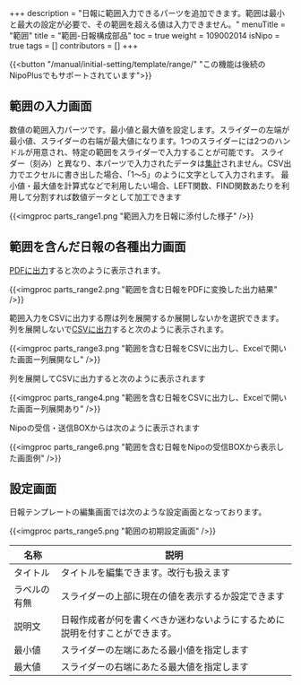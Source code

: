 +++
description = "日報に範囲入力できるパーツを追加できます。範囲は最小と最大の設定が必要で、その範囲を超える値は入力できません。"
menuTitle = "範囲"
title = "範囲-日報構成部品"
toc = true
weight = 109002014
isNipo = true
tags = []
contributors = []
+++

{{<button "/manual/initial-setting/template/range/" "この機能は後続のNipoPlusでもサポートされています">}}

## 範囲の入力画面

数値の範囲入力パーツです。最小値と最大値を設定します。スライダーの左端が最小値、スライダーの右端が最大値になります。1つのスライダーには2つのハンドルが用意され、特定の範囲をスライダーで入力することが可能です。
スライダー（刻み）と異なり、本パーツで入力されたデータは[集計](/old/manual/analytics/)されません。CSV出力でエクセルに書き出した場合、「1〜5」のように文字として入力されます。
最小値・最大値を計算式などで利用したい場合、LEFT関数、FIND関数あたりを利用して分割すれば数値データとして加工できます

{{<imgproc parts_range1.png "範囲入力を日報に添付した様子" />}}

## 範囲を含んだ日報の各種出力画面

[PDFに出力](/old/manual/pdf/)すると次のように表示されます。

{{<imgproc parts_range2.png "範囲を含む日報をPDFに変換した出力結果" />}}

範囲入力をCSVに出力する際は列を展開するか展開しないかを選択できます。
列を展開しないで[CSVに出力](/old/manual/analytics/)すると次のように表示されます。

{{<imgproc parts_range3.png "範囲を含む日報をCSVに出力し、Excelで開いた画面ー列展開なし" />}}

列を展開してCSVに出力すると次のように表示されます

{{<imgproc parts_range4.png "範囲を含む日報をCSVに出力し、Excelで開いた画面ー列展開あり" />}}

Nipoの受信・送信BOXからは次のように表示されます

{{<imgproc parts_range6.png "範囲を含む日報をNipoの受信BOXから表示した画面例" />}}

## 設定画面

日報テンプレートの編集画面では次のような設定画面となっております。

{{<imgproc parts_range5.png "範囲の初期設定画面" />}}

|名称|説明|
|---|---|
|タイトル|タイトルを編集できます。改行も扱えます|
|ラベルの有無|スライダーの上部に現在の値を表示するか設定できます|
|説明文|日報作成者が何を書くべきか迷わないようにするために説明を付すことができます。|
|最小値|スライダーの左端にあたる最小値を指定します|
|最大値|スライダーの右端にあたる最大値を指定します|
